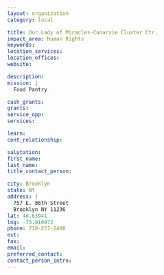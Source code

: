 ```yaml
---
layout: organization
category: local

title: Our Lady of Miracles-Canarsie Cluster Ctr.
impact_area: Human Rights
keywords: 
location_services: 
location_offices: 
website: 

description: 
mission: |
  Food Pantry

cash_grants: 
grants: 
service_opp: 
services: 

learn: 
cont_relationship: 

salutation: 
first_name: 
last_name: 
title_contact_person: 

city: Brooklyn
state: NY
address: |
  757 E. 86th Street  
  Brooklyn NY 11236
lat: 40.63941
lng: -73.910072
phone: 718-257-2400
ext: 
fax: 
email: 
preferred_contact: 
contact_person_intro: 
---
```

